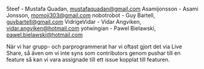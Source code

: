 5teef - Mustafa Quadan, mustafaquadan@gmail.com
Asamijonsson - Asami Jonsson, momoji303@gmail.com
nobotrobot - Guy Bartell, guybartell@gmail.com
VidrigeVidar - Vidar Angviken, vidar.angviken@hotmail.com
yotwingian - Pawel Bielawski, pawel.bielawski@hotmail.com

När vi har grupp- och parprogrammerat har vi oftast gjort det via Live Share, så även om vi inte syns som contributors genom pushar till en feature
så kan vi vara assignade till ett issue kopplat till featuren.